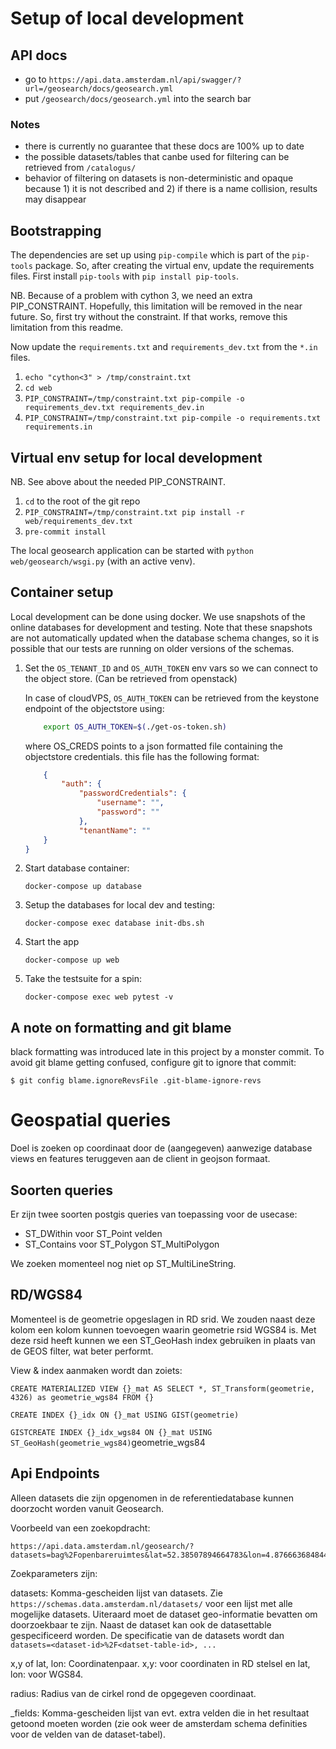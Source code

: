 # Setup of local development

## API docs

- go to `https://api.data.amsterdam.nl/api/swagger/?url=/geosearch/docs/geosearch.yml`
- put `/geosearch/docs/geosearch.yml` into the search bar

### Notes

- there is currently no guarantee that these docs are 100% up to date
- the possible datasets/tables that canbe used for filtering can be retrieved from `/catalogus/`
- behavior of filtering on datasets is non-deterministic and opaque because 1) it is not described and 2) if there is a name collision, results may disappear

## Bootstrapping

The dependencies are set up using `pip-compile` which is part of the `pip-tools` package.
So, after creating the virtual env, update the requirements files.
First install `pip-tools` with `pip install pip-tools`.

NB. Because of a problem with cython 3, we need an extra PIP_CONSTRAINT. 
Hopefully, this limitation will be removed in the near future. 
So, first try without the constraint. 
If that works, remove this limitation from this readme.

Now update the `requirements.txt` and `requirements_dev.txt` from the `*.in` files.

1) `echo "cython<3" > /tmp/constraint.txt`
2) `cd web`
3) `PIP_CONSTRAINT=/tmp/constraint.txt pip-compile -o requirements_dev.txt requirements_dev.in`
4) `PIP_CONSTRAINT=/tmp/constraint.txt pip-compile -o requirements.txt requirements.in`

## Virtual env setup for local development

NB. See above about the needed PIP_CONSTRAINT.

1) `cd` to the root of the git repo
2) `PIP_CONSTRAINT=/tmp/constraint.txt pip install -r web/requirements_dev.txt`
3) `pre-commit install`

The local geosearch application can be started with `python web/geosearch/wsgi.py` 
(with an active venv).


## Container setup

Local development can be done using docker. 
We use snapshots of the online databases for development and testing.
Note that these snapshots are not automatically updated when the database schema changes, 
so it is possible that our tests are running on older versions of the schemas.

1) Set the `OS_TENANT_ID` and `OS_AUTH_TOKEN` env vars so we can connect to the object store. (Can be retrieved from openstack)    

    In case of cloudVPS, `OS_AUTH_TOKEN` can be retrieved from the keystone endpoint of the objectstore using:

    ```bash
        export OS_AUTH_TOKEN=$(./get-os-token.sh)
    ```

    where OS_CREDS points to a json formatted file containing the objectstore credentials. this file has the following format:

    ```json
        {
            "auth": {
                "passwordCredentials": {
                    "username": "",
                    "password": ""
                },
                "tenantName": ""
        }
    }
    ```

2) Start database container:

    `docker-compose up database`

3) Setup the databases for local dev and testing:

    `docker-compose exec database init-dbs.sh`

4) Start the app

    `docker-compose up web`

5) Take the testsuite for a spin:

    `docker-compose exec web pytest -v`


## A note on formatting and git blame

black formatting was introduced late in this project by a monster commit.
To avoid git blame getting confused, configure git to ignore that commit:

`$ git config blame.ignoreRevsFile .git-blame-ignore-revs`

# Geospatial queries

Doel is zoeken op coordinaat door de (aangegeven) aanwezige database
views en features teruggeven aan de client in geojson formaat.

## Soorten queries
Er zijn twee soorten postgis queries van toepassing voor de usecase:

* ST_DWithin voor ST_Point velden
* ST_Contains voor ST_Polygon ST_MultiPolygon

We zoeken momenteel nog niet op ST_MultiLineString.

## RD/WGS84
Momenteel is de geometrie opgeslagen in RD srid. We zouden naast deze
kolom een kolom kunnen toevoegen waarin geometrie rsid WGS84 is. Met
deze rsid heeft kunnen we een ST_GeoHash index gebruiken in plaats van
de GEOS filter, wat beter performt.

View & index aanmaken wordt dan zoiets:

`CREATE MATERIALIZED VIEW {}_mat AS SELECT *, ST_Transform(geometrie,
4326) as geometrie_wgs84 FROM {}`

`CREATE INDEX {}_idx ON {}_mat USING GIST(geometrie)`

`GISTCREATE INDEX {}_idx_wgs84 ON {}_mat USING
ST_GeoHash(geometrie_wgs84)`geometrie_wgs84


## Api Endpoints

Alleen datasets die zijn opgenomen in de referentiedatabase kunnen doorzocht worden vanuit Geosearch.

Voorbeeld van een zoekopdracht:

    https://api.data.amsterdam.nl/geosearch/?datasets=bag%2Fopenbareruimtes&lat=52.38507894664783&lon=4.876663684844972&radius=5&_fields=naam,typeOmschrijving

Zoekparameters zijn:

datasets:
    Komma-gescheiden lijst van datasets. Zie `https://schemas.data.amsterdam.nl/datasets/` voor een lijst met alle mogelijke datasets.
    Uiteraard moet de dataset geo-informatie bevatten om doorzoekbaar te zijn. Naast de dataset kan ook de datasettable gespecificeerd worden.
    De specificatie van de datasets wordt dan `datasets=<dataset-id>%2F<datset-table-id>, ...`

x,y of lat, lon:
    Coordinatenpaar. x,y: voor coordinaten in RD stelsel en lat, lon: voor WGS84.

radius:
    Radius van de cirkel rond de opgegeven coordinaat.

_fields:
    Komma-gescheiden lijst van evt. extra velden die in het resultaat getoond moeten worden (zie ook weer de amsterdam schema definities voor de velden van de dataset-tabel).
